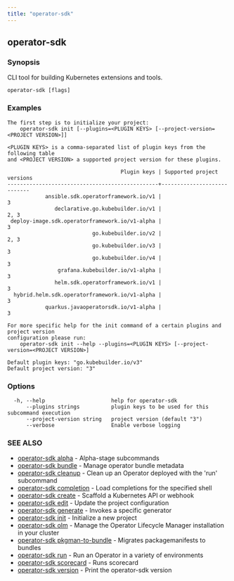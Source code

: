 ```yaml
---
title: "operator-sdk"
---
```

## operator-sdk



### Synopsis

CLI tool for building Kubernetes extensions and tools.


```
operator-sdk [flags]
```

### Examples

```
The first step is to initialize your project:
    operator-sdk init [--plugins=<PLUGIN KEYS> [--project-version=<PROJECT VERSION>]]

<PLUGIN KEYS> is a comma-separated list of plugin keys from the following table
and <PROJECT VERSION> a supported project version for these plugins.

                                    Plugin keys | Supported project versions
------------------------------------------------+----------------------------
            ansible.sdk.operatorframework.io/v1 |                          3
               declarative.go.kubebuilder.io/v1 |                       2, 3
 deploy-image.sdk.operatorframework.io/v1-alpha |                          3
                           go.kubebuilder.io/v2 |                       2, 3
                           go.kubebuilder.io/v3 |                          3
                           go.kubebuilder.io/v4 |                          3
                grafana.kubebuilder.io/v1-alpha |                          3
               helm.sdk.operatorframework.io/v1 |                          3
  hybrid.helm.sdk.operatorframework.io/v1-alpha |                          3
            quarkus.javaoperatorsdk.io/v1-alpha |                          3

For more specific help for the init command of a certain plugins and project version
configuration please run:
    operator-sdk init --help --plugins=<PLUGIN KEYS> [--project-version=<PROJECT VERSION>]

Default plugin keys: "go.kubebuilder.io/v3"
Default project version: "3"

```

### Options

```
  -h, --help                     help for operator-sdk
      --plugins strings          plugin keys to be used for this subcommand execution
      --project-version string   project version (default "3")
      --verbose                  Enable verbose logging
```

### SEE ALSO

* [operator-sdk alpha](../operator-sdk_alpha)	 - Alpha-stage subcommands
* [operator-sdk bundle](../operator-sdk_bundle)	 - Manage operator bundle metadata
* [operator-sdk cleanup](../operator-sdk_cleanup)	 - Clean up an Operator deployed with the 'run' subcommand
* [operator-sdk completion](../operator-sdk_completion)	 - Load completions for the specified shell
* [operator-sdk create](../operator-sdk_create)	 - Scaffold a Kubernetes API or webhook
* [operator-sdk edit](../operator-sdk_edit)	 - Update the project configuration
* [operator-sdk generate](../operator-sdk_generate)	 - Invokes a specific generator
* [operator-sdk init](../operator-sdk_init)	 - Initialize a new project
* [operator-sdk olm](../operator-sdk_olm)	 - Manage the Operator Lifecycle Manager installation in your cluster
* [operator-sdk pkgman-to-bundle](../operator-sdk_pkgman-to-bundle)	 - Migrates packagemanifests to bundles
* [operator-sdk run](../operator-sdk_run)	 - Run an Operator in a variety of environments
* [operator-sdk scorecard](../operator-sdk_scorecard)	 - Runs scorecard
* [operator-sdk version](../operator-sdk_version)	 - Print the operator-sdk version

